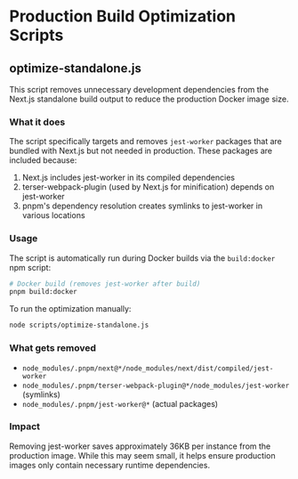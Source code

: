 # Production Build Optimization Scripts

## optimize-standalone.js

This script removes unnecessary development dependencies from the Next.js standalone build output to reduce the production Docker image size.

### What it does

The script specifically targets and removes `jest-worker` packages that are bundled with Next.js but not needed in production. These packages are included because:

1. Next.js includes jest-worker in its compiled dependencies
2. terser-webpack-plugin (used by Next.js for minification) depends on jest-worker
3. pnpm's dependency resolution creates symlinks to jest-worker in various locations

### Usage

The script is automatically run during Docker builds via the `build:docker` npm script:

```bash
# Docker build (removes jest-worker after build)
pnpm build:docker
```

To run the optimization manually:

```bash
node scripts/optimize-standalone.js
```

### What gets removed

- `node_modules/.pnpm/next@*/node_modules/next/dist/compiled/jest-worker`
- `node_modules/.pnpm/terser-webpack-plugin@*/node_modules/jest-worker` (symlinks)
- `node_modules/.pnpm/jest-worker@*` (actual packages)

### Impact

Removing jest-worker saves approximately 36KB per instance from the production image. While this may seem small, it helps ensure production images only contain necessary runtime dependencies.
